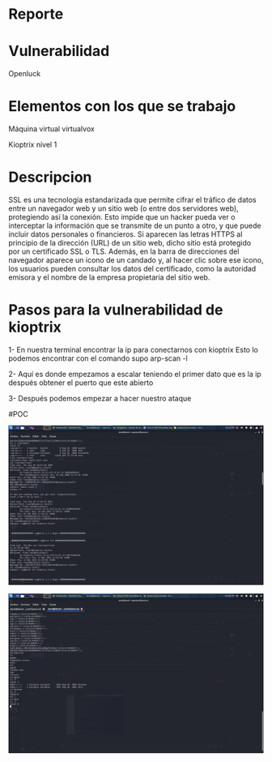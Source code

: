 # Reporte
 
# Vulnerabilidad 
Openluck
# Elementos con los que se trabajo 
Máquina virtual virtualvox

Kioptrix nivel 1 
# Descripcion 
SSL es una tecnología estandarizada que permite cifrar el tráfico de datos entre un navegador web y un sitio web (o entre dos servidores web), protegiendo así la conexión. Esto impide que un hacker pueda ver o interceptar la información que se transmite de un punto a otro, y que puede incluir datos personales o financieros.
Si aparecen las letras HTTPS al principio de la dirección (URL) de un sitio web, dicho sitio está protegido por un certificado SSL o TLS. Además, en la barra de direcciones del navegador aparece un icono de un candado y, al hacer clic sobre ese icono, los usuarios pueden consultar los datos del certificado, como la autoridad emisora y el nombre de la empresa propietaria del sitio web.

# Pasos para la vulnerabilidad de kioptrix 
1-	En nuestra terminal encontrar la ip para conectarnos con kioptrix
Esto lo podemos encontrar con el comando supo arp-scan -l

2-	Aquí es donde empezamos a escalar teniendo el primer dato que es la ip después obtener el puerto que este abierto 

3-	Después podemos empezar a hacer nuestro ataque 


#POC

![imagen 1](./fotos/img1.png)

![imagen 2](./fotos/img2.png)
